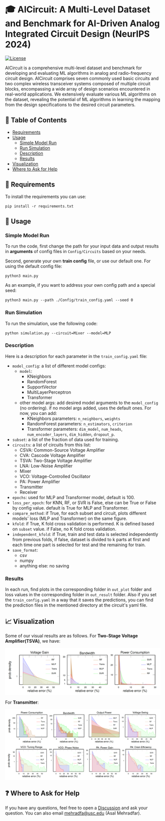 # 🎓 AICircuit: A Multi-Level Dataset and Benchmark for AI-Driven Analog Integrated Circuit Design (NeurIPS 2024)

[![License](https://img.shields.io/badge/License-MIT-blue.svg)](https://opensource.org/license/MIT)

AICircuit is a comprehensive multi-level dataset and benchmark for developing and evaluating ML algorithms in analog and radio-frequency circuit design. AICircuit comprises seven commonly used basic circuits and two complex wireless transceiver systems composed of multiple circuit blocks, encompassing a wide array of design scenarios encountered in real-world applications. We extensively evaluate various ML algorithms on the dataset, revealing the potential of ML algorithms in learning the mapping from the design specifications to the desired circuit parameters. 

## 📖 Table of Contents

  * [Requirements](#-requirements)
  * [Usage](#-usage)
    * [Simple Model Run](#simple-model-run)
    * [Run Simulation](#run-simulation)
    * [Description](#description)
    * [Results](#results)
  * [Visualization](#-visualization)
  * [Where to Ask for Help](#-where-to-ask-for-help)
  <!-- * [Contributors](#contributors) -->
  <!-- * [Documentation](#documentation) -->

## 🔧 Requirements

To install the requirements you can use:

```
pip install -r requirements.txt
```

## 🚀 Usage

### Simple Model Run
To run the code, first change the path for your input data and output results in **arguments** of config files in `Config/Circuits` based on your needs. <br>

Second, generate your own **train config** file, or use our default one. For using the default config file:

```
python3 main.py
```

As an example, if you want to address your own config path and a special seed:

```
python3 main.py --path ./Config/train_config.yaml --seed 0
```

### Run Simulation

To run the simulation, use the following code:

```
python simulation.py --circuit=Mixer --model=MLP
```

### Description
Here is a description for each parameter in the `train_config.yaml` file:

  * `model_config`: a list of different model configs:
    * `model`: 
      * KNeighbors
      * RandomForest
      * SupportVector
      * MultiLayerPerceptron
      * Transformer
    * other model args: add desired model arguments to the `model_config` (no ordering). if no model args added, uses the default ones. For now, you can add:
      * KNeighbors parameters: `n_neighbors`, `weights`
      * RandomForest parameters: `n_estimators`, `criterion`
      * Transformer parameters: `dim_model`, `num_heads`, `num_encoder_layers`, `dim_hidden`, `dropout_p`. 
  * `subset`: a list of the fraction of data used for training.
  * `circuits`: a list of circuits from this list:
    * CSVA: Common-Source Voltage Amplifier
    * CVA: Cascode Voltage Amplifier
    * TSVA: Two-Stage Voltage Amplifier
    * LNA: Low-Noise Amplifier
    * Mixer
    * VCO: Voltage-Controlled Oscillator
    * PA: Power Amplifier
    * Transmitter
    * Receiver
  * `epochs`: used for MLP and Transformer model, default is 100.
  * `loss_per_epoch`: for KNN, RF, or SVR is False, else can be True or False by config value. default is True for MLP and Transformer.
  * `compare_method`: if True, for each subset and circuit, plots different models' loss (MLP and Transformer) on the same figure. 
  * `kfold`: if True, K fold cross validation is performed. K is defined based on `subset` value. if False, no K fold cross validation.
  * `independent_kfold`: if True, train and test data is selected independently from previous folds, if false, dataset is divided to k parts at first and each time one part is selected for test and the remaining for train.
  * `save_format`: 
    * csv
    * numpy
    * anything else: no saving

### Results
 
In each run, find plots in the corresponding folder in `out_plot` folder and loss values in the corresponding folder in `out_result` folder. Also if you set the `train_config.yaml` in a way that it saves the predictions, you can find the prediction files in the mentioned directory at the circuit's yaml file.

## 📈 Visualization
 
Some of our visual results are as follows. For **Two-Stage Voltage Amplifier(TSVA)**, we have:

<img align="center" src="Images/TSVA.png">

For **Transmitter**:

<img align="center" src="Images/Transmitter.png">

<!-- ## 📚 Documentation
  
  For more details, visit our paper [here](link). -->

<!-- ## 🎯 Citation -->

<!-- If you use AICircuit in a research paper, please cite our work as follows: -->

## ❓ Where to Ask for Help

If you have any questions, feel free to open a [Discussion](https://github.com/AvestimehrResearchGroup/AICircuit/discussions) and ask your question. You can also email mehradfa@usc.edu (Asal Mehradfar).
